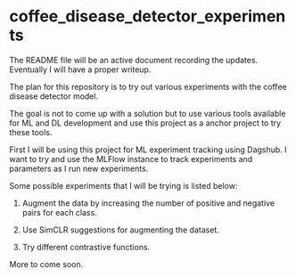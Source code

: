 # coffee_disease_detector_experiments

The README file will be an active document recording the updates. Eventually I will have a proper writeup.

The plan for this repository is to try out various experiments with the coffee disease detector model.

The goal is not to come up with a solution but to use various tools available for ML and DL development and use this project as a anchor project to try these tools.

First I will be using this project for ML experiment tracking using Dagshub. I want to try and use the MLFlow instance to track experiments and parameters as I run new experiments.

Some possible experiments that I will be trying is listed below:

1. Augment the data by increasing the number of positive and negative pairs for each class. 

2. Use SimCLR suggestions for augmenting the dataset.

3. Try different contrastive functions.

More to come soon.

